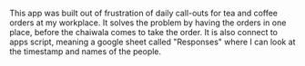 This app was built out of frustration of daily call-outs for tea and coffee orders at my workplace. 
It solves the problem by having the orders in one place, before the chaiwala comes to take the order. It is also connect to apps script, meaning a google sheet called "Responses" where I can look at the timestamp and names of the people.
